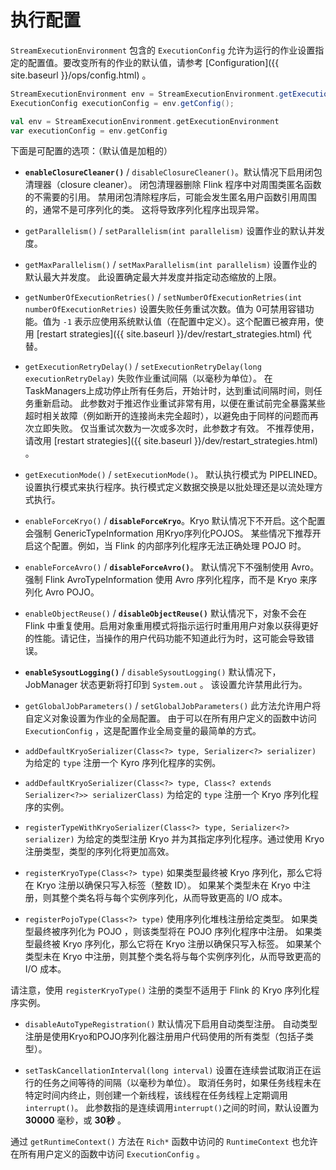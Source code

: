 # 执行配置

<!--
Licensed to the Apache Software Foundation (ASF) under one
or more contributor license agreements.  See the NOTICE file
distributed with this work for additional information
regarding copyright ownership.  The ASF licenses this file
to you under the Apache License, Version 2.0 (the
"License"); you may not use this file except in compliance
with the License.  You may obtain a copy of the License at

  http://www.apache.org/licenses/LICENSE-2.0

Unless required by applicable law or agreed to in writing,
software distributed under the License is distributed on an
"AS IS" BASIS, WITHOUT WARRANTIES OR CONDITIONS OF ANY
KIND, either express or implied.  See the License for the
specific language governing permissions and limitations
under the License.
-->

`StreamExecutionEnvironment` 包含的 `ExecutionConfig` 允许为运行的作业设置指定的配置值。要改变所有的作业的默认值，请参考 [Configuration]({{ site.baseurl }}/ops/config.html) 。


```java
StreamExecutionEnvironment env = StreamExecutionEnvironment.getExecutionEnvironment();
ExecutionConfig executionConfig = env.getConfig();
```
```scala
val env = StreamExecutionEnvironment.getExecutionEnvironment
var executionConfig = env.getConfig
```

下面是可配置的选项：（默认值是加粗的）

-  **`enableClosureCleaner()`** / `disableClosureCleaner()`。默认情况下启用闭包清理器（closure cleaner）。 闭包清理器删除 Flink 程序中对周围类匿名函数的不需要的引用。 禁用闭包清除程序后，可能会发生匿名用户函数引用周围的，通常不是可序列化的类。 这将导致序列化程序出现异常。
    
- `getParallelism()` / `setParallelism(int parallelism)` 设置作业的默认并发度。
    
- `getMaxParallelism()` / `setMaxParallelism(int parallelism)` 设置作业的默认最大并发度。 此设置确定最大并发度并指定动态缩放的上限。
    
- `getNumberOfExecutionRetries()` / `setNumberOfExecutionRetries(int numberOfExecutionRetries)` 设置失败任务重试次数。值为 0可禁用容错功能。值为 `-1` 表示应使用系统默认值（在配置中定义）。这个配置已被弃用，使用 [restart strategies]({{ site.baseurl }}/dev/restart_strategies.html) 代替。 
    
- `getExecutionRetryDelay()` / `setExecutionRetryDelay(long executionRetryDelay)`  失败作业重试间隔（以毫秒为单位）。 在TaskManagers上成功停止所有任务后，开始计时，达到重试间隔时间，则任务重新启动。 此参数对于推迟作业重试非常有用，以便在重试前完全暴露某些超时相关故障（例如断开的连接尚未完全超时），以避免由于同样的问题而再次立即失败。 仅当重试次数为一次或多次时，此参数才有效。 不推荐使用，请改用 [restart strategies]({{ site.baseurl }}/dev/restart_strategies.html) 。
    
- `getExecutionMode()` / `setExecutionMode()`。 默认执行模式为 PIPELINED。设置执行模式来执行程序。执行模式定义数据交换是以批处理还是以流处理方式执行。

- `enableForceKryo()` / **`disableForceKryo`**。Kryo 默认情况下不开启。这个配置会强制 GenericTypeInformation 用Kryo序列化POJOS。 某些情况下推荐开启这个配置。例如，当 Flink 的内部序列化程序无法正确处理 POJO 时。

- `enableForceAvro()` / **`disableForceAvro()`**。 默认情况下不强制使用 Avro。强制 Flink AvroTypeInformation 使用 Avro 序列化程序，而不是 Kryo 来序列化 Avro POJO。
    
- `enableObjectReuse()` / **`disableObjectReuse()`** 默认情况下，对象不会在 Flink 中重复使用。启用对象重用模式将指示运行时重用用户对象以获得更好的性能。请记住，当操作的用户代码功能不知道此行为时，这可能会导致错误。

- **`enableSysoutLogging()`** / `disableSysoutLogging()` 默认情况下，JobManager 状态更新将打印到 `System.out` 。 该设置允许禁用此行为。
    
- `getGlobalJobParameters()` / `setGlobalJobParameters()` 此方法允许用户将自定义对象设置为作业的全局配置。 由于可以在所有用户定义的函数中访问 `ExecutionConfig` ，这是配置作业全局变量的最简单的方式。
    
- `addDefaultKryoSerializer(Class<?> type, Serializer<?> serializer)`  为给定的 `type` 注册一个 Kyro 序列化程序的实例。
    
- `addDefaultKryoSerializer(Class<?> type, Class<? extends Serializer<?>> serializerClass)` 为给定的 `type` 注册一个 Kryo 序列化程序的实例。
    
- `registerTypeWithKryoSerializer(Class<?> type, Serializer<?> serializer)` 为给定的类型注册 Kryo 并为其指定序列化程序。通过使用 Kryo 注册类型，类型的序列化将更加高效。
    
- `registerKryoType(Class<?> type)` 如果类型最终被 Kryo 序列化，那么它将在 Kryo 注册以确保只写入标签（整数 ID）。 如果某个类型未在 Kryo 中注册，则其整个类名将与每个实例序列化，从而导致更高的 I/O 成本。

- `registerPojoType(Class<?> type)` 使用序列化堆栈注册给定类型。 如果类型最终被序列化为 POJO ，则该类型将在 POJO 序列化程序中注册。 如果类型最终被 Kryo 序列化，那么它将在 Kryo 注册以确保只写入标签。 如果某个类型未在 Kryo 中注册，则其整个类名将与每个实例序列化，从而导致更高的 I/O 成本。

请注意，使用 `registerKryoType()` 注册的类型不适用于 Flink 的 Kryo 序列化程序实例。

- `disableAutoTypeRegistration()` 默认情况下启用自动类型注册。 自动类型注册是使用Kryo和POJO序列化器注册用户代码使用的所有类型（包括子类型）。
    
- `setTaskCancellationInterval(long interval)` 设置在连续尝试取消正在运行的任务之间等待的间隔（以毫秒为单位）。 取消任务时，如果任务线程未在特定时间内终止，则创建一个新线程，该线程在任务线程上定期调用`interrupt()`。 此参数指的是连续调用`interrupt()`之间的时间，默认设置为 **30000** 毫秒，或 **30秒** 。

通过 `getRuntimeContext()` 方法在 `Rich*` 函数中访问的 `RuntimeContext` 也允许在所有用户定义的函数中访问 `ExecutionConfig` 。
